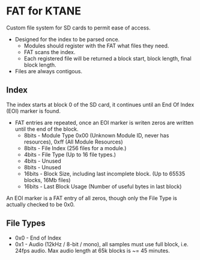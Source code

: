 # FAT for KTANE

Custom file system for SD cards to permit ease of access.

* Designed for the index to be parsed once.
  * Modules should register with the FAT what files they need.
  * FAT scans the index.
  * Each registered file will be returned a block start, block length, final block length.
* Files are always contigous.

## Index

The index starts at block 0 of the SD card, it continues until an End Of Index (EOI) marker is found.

* FAT entries are repeated, once an EOI marker is writen zeros are written until the end of the block.
  * 8bits  - Module Type 0x00 (Unknown Module ID, never has resources), 0xff (All Module Resources)
  * 8bits  - File Index (256 files for a module.)
  * 4bits  - File Type (Up to 16 file types.)
  * 4bits  - Unused
  * 8bits  - Unused  
  * 16bits - Block Size, including last incomplete block. (Up to 65535 blocks, 16Mb files)
  * 16bits - Last Block Usage (Number of useful bytes in last block)  

An EOI marker is a FAT entry of all zeros, though only the File Type is actually checked to be 0x0.

## File Types

 * 0x0 - End of Index
 * 0x1 - Audio (12kHz / 8-bit / mono), all samples must use full block, i.e. 24fps audio. Max audio length at 65k blocks is ~= 45 minutes.